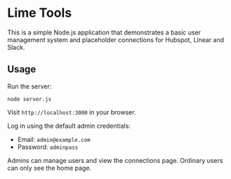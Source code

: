 # Lime Tools

This is a simple Node.js application that demonstrates a basic user management system and placeholder connections for Hubspot, Linear and Slack.

## Usage

Run the server:

```
node server.js
```

Visit `http://localhost:3000` in your browser.

Log in using the default admin credentials:

- Email: `admin@example.com`
- Password: `adminpass`

Admins can manage users and view the connections page. Ordinary users can only see the home page.
